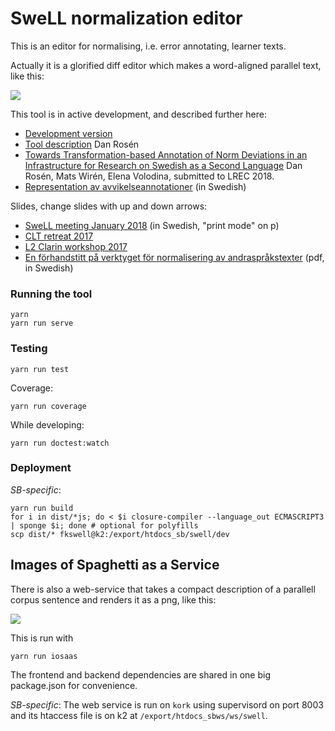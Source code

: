 # SweLL normalization editor

This is an editor for normalising, i.e. error annotating, learner texts.

Actually it is a glorified diff editor which makes a word-aligned parallel text, like this:

![](https://ws.spraakbanken.gu.se/ws/swell/png?He_get_to_cleaned_his~his_son~his_.//He_got_his~his_son~his_to_clean_the~_room~_.)

This tool is in active development, and described further here:

* [Development version](https://spraakbanken.gu.se/swell/dev)
* [Tool description](https://spraakbanken.gu.se/swell/article) Dan Rosén
* [Towards Transformation-based Annotation of Norm Deviations in an Infrastructure for Research on Swedish as a Second Language](https://spraakbanken.gu.se/swell/docs/swell-lrec2018.pdf) Dan Rosén, Mats Wirén, Elena Volodina, submitted to LREC 2018.
* [Representation av avvikelseannotationer](https://spraakbanken.gu.se/swell/representation-2017/) (in Swedish)

Slides, change slides with up and down arrows:
* [SweLL meeting January 2018](https://spraakbanken.gu.se/swell/jan2018) (in Swedish, "print mode" on p)
* [CLT retreat 2017](https://spraakbanken.gu.se/swell/clt-2017)
* [L2 Clarin workshop 2017](https://spraakbanken.gu.se/swell/clarin-2017)
* [En förhandstitt på verktyget för normalisering av andraspråkstexter](https://github.com/spraakbanken/swell-editor/blob/c13475d2e14a53a3e86e5b0f0861f9dbf5411af3/talk/hws/hws-talk.pdf) (pdf, in Swedish)

### Running the tool

```
yarn
yarn run serve
```

### Testing

```
yarn run test
```

Coverage:

```
yarn run coverage
```

While developing:

```
yarn run doctest:watch
```

### Deployment

_SB-specific_:

```
yarn run build
for i in dist/*js; do < $i closure-compiler --language_out ECMASCRIPT3 | sponge $i; done # optional for polyfills
scp dist/* fkswell@k2:/export/htdocs_sb/swell/dev
```

## Images of Spaghetti as a Service

There is also a web-service that takes a compact description of a parallell corpus sentence and renders it as a png, like this:

![](https://ws.spraakbanken.gu.se/ws/swell/png?Images~Images_of~Images_Spaghetti~Images_as_a~a_Service~%40t103//Spaghettibilder~Images_som_en~a_tj%C3%A4nst%40t103~%40t103)

This is run with

```
yarn run iosaas
```

The frontend and backend dependencies are shared in one big package.json for convenience.

_SB-specific_: The web service is run on `kork` using supervisord on port 8003 and its htaccess file is on k2 at `/export/htdocs_sbws/ws/swell`.
